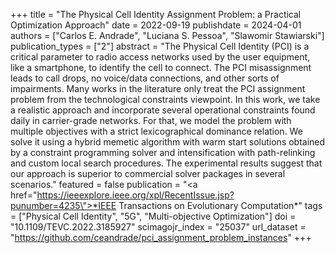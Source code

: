 +++
title = "The Physical Cell Identity Assignment Problem: a Practical Optimization Approach"
date = 2022-09-19
publishdate = 2024-04-01
authors = ["Carlos E. Andrade", "Luciana S. Pessoa", "Slawomir Stawiarski"]
publication_types = ["2"]
abstract = "The Physical Cell Identity (PCI) is a critical parameter to radio access networks used by the user equipment, like a smartphone, to identify the cell to connect. The PCI misassignment leads to call drops, no voice/data connections, and other sorts of impairments. Many works in the literature only treat the PCI assignment problem from the technological constraints viewpoint. In this work, we take a realistic approach and incorporate several operational constraints found daily in carrier-grade networks. For that, we model the problem with multiple objectives with a strict lexicographical dominance relation. We solve it using a hybrid memetic algorithm with warm start solutions obtained by a constraint programming solver and intensification with path-relinking and custom local search procedures. The experimental results suggest that our approach is superior to commercial solver packages in several scenarios."
featured = false
publication = "<a href=\"https://ieeexplore.ieee.org/xpl/RecentIssue.jsp?punumber=4235\">*IEEE Transactions on Evolutionary Computation*</a>"
tags = ["Physical Cell Identity", "5G", "Multi-objective Optimization"]
doi = "10.1109/TEVC.2022.3185927"
scimagojr_index = "25037"
url_dataset = "https://github.com/ceandrade/pci_assignment_problem_instances"
+++

